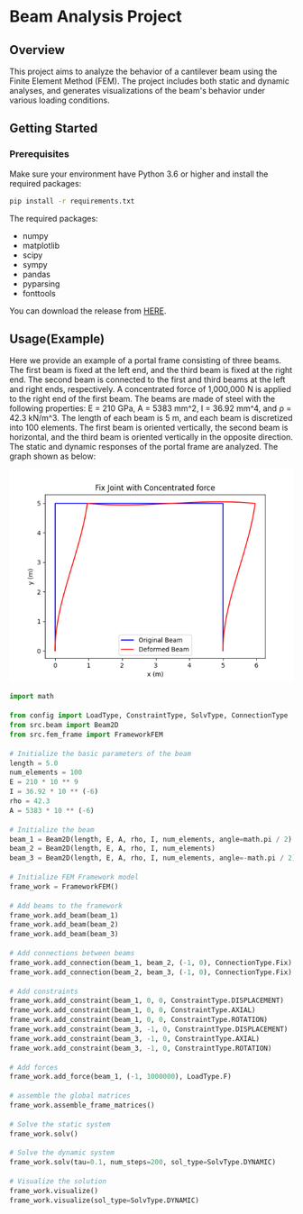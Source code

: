 # Beam Analysis Project

## Overview

This project aims to analyze the behavior of a cantilever beam using the Finite Element Method (FEM). The project
includes both static and dynamic analyses, and generates visualizations of the beam's behavior under various loading
conditions.

## Getting Started

### Prerequisites

Make sure your environment have Python 3.6 or higher and install the required packages:

```sh
pip install -r requirements.txt
```

The required packages:

- numpy
- matplotlib
- scipy
- sympy
- pandas
- pyparsing
- fonttools

You can download the release from [HERE](https://github.com/HNU-WYH/Beam_Analysis/releases/).

## Usage(Example)

Here we provide an example of a portal frame consisting of three beams. The first beam is fixed at the left end, and the
third beam is fixed at the right end. The second beam is connected to the first and third beams at the left and right
ends, respectively. A concentrated force of 1,000,000 N is applied to the right end of the first beam. The beams are
made of steel with the following properties: E = 210 GPa, A = 5383 mm^2, I = 36.92 mm^4, and ρ = 42.3 kN/m^3. The length
of each beam is 5 m, and each beam is discretized into 100 elements. The first beam is oriented vertically, the second
beam is horizontal, and the third beam is oriented vertically in the opposite direction. The static and dynamic
responses of the portal frame are analyzed. The graph shown as below:

![static](example.png)

```python
import math

from config import LoadType, ConstraintType, SolvType, ConnectionType
from src.beam import Beam2D
from src.fem_frame import FrameworkFEM

# Initialize the basic parameters of the beam
length = 5.0
num_elements = 100
E = 210 * 10 ** 9
I = 36.92 * 10 ** (-6)
rho = 42.3
A = 5383 * 10 ** (-6)

# Initialize the beam
beam_1 = Beam2D(length, E, A, rho, I, num_elements, angle=math.pi / 2)
beam_2 = Beam2D(length, E, A, rho, I, num_elements)
beam_3 = Beam2D(length, E, A, rho, I, num_elements, angle=-math.pi / 2)

# Initialize FEM Framework model
frame_work = FrameworkFEM()

# Add beams to the framework
frame_work.add_beam(beam_1)
frame_work.add_beam(beam_2)
frame_work.add_beam(beam_3)

# Add connections between beams
frame_work.add_connection(beam_1, beam_2, (-1, 0), ConnectionType.Fix)
frame_work.add_connection(beam_2, beam_3, (-1, 0), ConnectionType.Fix)

# Add constraints
frame_work.add_constraint(beam_1, 0, 0, ConstraintType.DISPLACEMENT)
frame_work.add_constraint(beam_1, 0, 0, ConstraintType.AXIAL)
frame_work.add_constraint(beam_1, 0, 0, ConstraintType.ROTATION)
frame_work.add_constraint(beam_3, -1, 0, ConstraintType.DISPLACEMENT)
frame_work.add_constraint(beam_3, -1, 0, ConstraintType.AXIAL)
frame_work.add_constraint(beam_3, -1, 0, ConstraintType.ROTATION)

# Add forces
frame_work.add_force(beam_1, (-1, 1000000), LoadType.F)

# assemble the global matrices
frame_work.assemble_frame_matrices()

# Solve the static system
frame_work.solv()

# Solve the dynamic system
frame_work.solv(tau=0.1, num_steps=200, sol_type=SolvType.DYNAMIC)

# Visualize the solution
frame_work.visualize()
frame_work.visualize(sol_type=SolvType.DYNAMIC)
```
